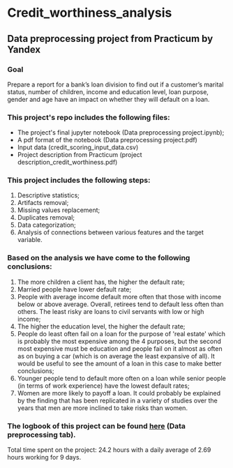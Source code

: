 # Credit_worthiness_analysis
## Data preprocessing project from Practicum by Yandex

### Goal
Prepare a report for a bank’s loan division to find out if a customer’s marital status, number of children, income and education level, loan purpose, gender and age have an impact on whether they will default on a loan.

### This project's repo includes the following files:

- The project's final jupyter notebook (Data preprocessing project.ipynb);
- A pdf format of the notebook (Data preprocessing project.pdf)
- Input data (credit_scoring_input_data.csv)
- Project description from Practicum (project description_credit_worthiness.pdf)

### This project includes the following steps:

1. Descriptive statistics;
2. Artifacts removal;
3. Missing values replacement;
4. Duplicates removal;
5. Data categorization;
6. Analysis of connections between various features and the target variable.

### Based on the analysis we have come to the following conclusions:

1. The more children a client has, the higher the default rate;
2. Married people have lower default rate;
3. People with average income default more often that those with income below or above average. Overall, retirees tend to default less often than others. The least risky are loans to civil servants with low or high income;
4. The higher the education level, the higher the default rate;
5. People do least often fail on a loan for the purpose of 'real estate' which is probably the most expensive among the 4 purposes, but the second most expensive must be education and people fail on it almost as often as on buying a car (which is on average the least expansive of all). It would be useful to see the amount of a loan in this case to make better conclusions;
6. Younger people tend to default more often on a loan while senior people (in terms of work experience) have the lowest default rates;
7. Women are more likely to payoff a loan. It could probably be explained by the finding that has been replicated in a variety of studies over the years that men are more inclined to take risks than women.

### The logbook of this project can be found [here](https://docs.google.com/spreadsheets/d/1SrGdReexaSEomJGS6yR6cRwJtHA_XqpprnLaE7B6Ayg/edit?usp=sharing) (Data preprocessing tab).
Total time spent on the project: 24.2 hours with a daily average	of 2.69 hours working for 9 days.
